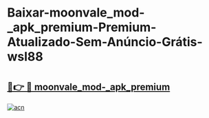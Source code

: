 # Baixar-moonvale_mod-_apk_premium-Premium-Atualizado-Sem-Anúncio-Grátis-wsl88

# <h2><a href="https://6lamq3.esa.edu.pl?src=moonvale_mod-_apk_premium&ref=wsl88">🔗👉 🔴 moonvale_mod-_apk_premium</a></h2>

[![acn](https://github.com/user-attachments/assets/0f9c940e-d8b0-45ae-aac7-cd30a18b3e1c)](https://6lamq3.esa.edu.pl?src=moonvale_mod-_apk_premium&ref=wsl88)

